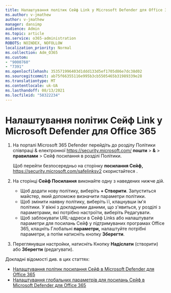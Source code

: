 ```yaml
---
title: Налаштування політик Сейф Link у Microsoft Defender для Office 365
ms.author: v-jmathew
author: v-jmathew
manager: dansimp
audience: Admin
ms.topic: article
ms.service: o365-administration
ROBOTS: NOINDEX, NOFOLLOW
localization_priority: Normal
ms.collection: Adm_O365
ms.custom:
- "9000760"
- "7391"
ms.openlocfilehash: 353571996403d1ddd133d5ef1705d86e7dc38d02
ms.sourcegitcommit: ab75f66355116e995b3cb5505465b31989339e28
ms.translationtype: MT
ms.contentlocale: uk-UA
ms.lasthandoff: 08/13/2021
ms.locfileid: "58322234"
---
```

# <a name="set-up-safe-link-policies-in-microsoft-defender-for-office-365"></a>Налаштування політик Сейф Link у Microsoft Defender для Office 365

1. На порталі Microsoft 365 Defender перейдіть до розділу Політики співпраці & електронної <https://security.microsoft.com/> **пошти** \> **&** \> **правилами** \>   Сейф посилання в розділі Політики.

   Щоб перейти безпосередньо на сторінку **посилання Сейф,** <https://security.microsoft.com/safelinksv2> скористайтеся .

2. На сторінці **Сейф Посилання** виконайте одну з наведених нижче дій.
   - Щоб додати нову політику, виберіть **+ Створити**. Запуститься майстер, який допоможе визначити параметри політики.
   - Щоб змінити наявну політику, виберіть її, клацнувши ім'я політики. У вікні з докладними даними,  що з'явиться, у розділі з параметрами, які потрібно настроїти, виберіть Редагувати.
   - Щоб заблокувати URL-адреси в Сейф Links або налаштувати параметри для посилань Сейф у підтримуваних програмах Office 365, клацніть Глобальні **параметри,** налаштуйте потрібні параметри, а потім натисніть кнопку **Зберегти**.

3. Переглянувши настройки, натисніть Кнопку **Надіслати** (створити) або **Зберегти** (редагувати).

Докладні відомості див. в цих статтях:

- [Налаштування політик посилання Сейф в Microsoft Defender для Office 365](https://docs.microsoft.com/microsoft-365/security/office-365-security/set-up-safe-links-policies)
- [Налаштування глобальних параметрів для посилань Сейф в Microsoft Defender для Office 365](https://docs.microsoft.com/microsoft-365/security/office-365-security/configure-global-settings-for-safe-links)
